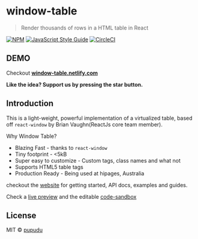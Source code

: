 # window-table

> Render thousands of rows in a HTML table in React

[![NPM](https://img.shields.io/npm/v/window-table.svg)](https://www.npmjs.com/package/window-table)
[![JavaScript Style Guide](https://img.shields.io/badge/code_style-standard-brightgreen.svg)](https://standardjs.com)
[![CircleCI](https://circleci.com/gh/pupudu/window-table.svg?style=svg)](https://circleci.com/gh/pupudu/window-table)

## DEMO

Checkout [**window-table.netlify.com**](https://window-table.netlify.com/)

**Like the idea? Support us by pressing the star button.**

## Introduction

This is a light-weight, powerful implementation of a virtualized
table, based off `react-window` by Brian Vaughn(ReactJs core team member).

Why Window Table?

* Blazing Fast - thanks to `react-window`
* Tiny footprint - <5kB
* Super easy to customize - Custom tags, class names and what not
* Supports HTML5 table tags
* Production Ready - Being used at hipages, Australia

checkout the [website](https://window-table.netlify.com/)
for getting started, API docs, examples and guides.

Check a [live preview](https://6w5ov594vn.codesandbox.io/) and
the editable [code-sandbox](https://codesandbox.io/s/6w5ov594vn)

## License

MIT © [pupudu](https://github.com/pupudu)
